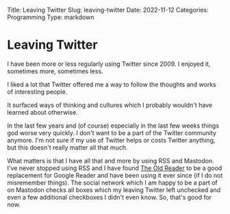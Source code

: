 Title: Leaving Twitter
Slug: leaving-twitter
Date: 2022-11-12
Categories: Programming
Type: markdown

# Leaving Twitter

I have been more or less regularly using Twitter since 2009. I enjoyed it, sometimes more, sometimes less.

I liked a lot that Twitter offered me a way to follow the thoughts and works of interesting people.

It surfaced ways of thinking and cultures which I probably wouldn't have learned about otherwise.

In the last few years and (of course) especially in the last few weeks things god worse very quickly. I don't want to be a part of the Twitter community anymore. I'm not sure if my use of Twitter helps or costs Twitter anything, but this doesn't really matter all that much.

What matters is that I have all that and more by using RSS and Mastodon. I've never stopped using RSS and I have found [The Old Reader](https://theoldreader.com/) to be a good replacement for Google Reader and have been using it ever since (if I do not misremember things). The social network which I am happy to be a part of on Mastodon checks all boxes which my leaving Twitter left unchecked and even a few additional checkboxes I didn't even know. So, that's good for now.
